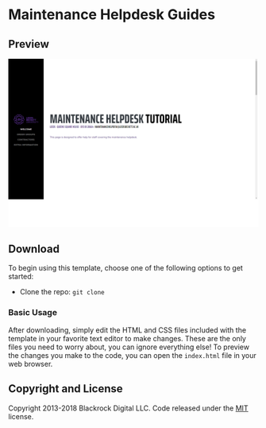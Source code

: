 # Maintenance Helpdesk Guides

## Preview

![Resume Preview](githubImages/mainthelp.png)

## Download 

To begin using this template, choose one of the following options to get started:
* Clone the repo: `git clone `


### Basic Usage

After downloading, simply edit the HTML and CSS files included with the template in your favorite text editor to make changes. These are the only files you need to worry about, you can ignore everything else! To preview the changes you make to the code, you can open the `index.html` file in your web browser.


## Copyright and License

Copyright 2013-2018 Blackrock Digital LLC. Code released under the [MIT](https://github.com/BlackrockDigital/startbootstrap-resume/blob/gh-pages/LICENSE) license.
